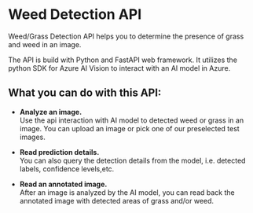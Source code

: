 # Weed Detection API

Weed/Grass Detection API helps you to determine the presence of grass and weed in an image.

The API is build with Python and FastAPI web framework. It utilizes the python SDK for Azure AI Vision to interact with an AI model in Azure. 



## What you can do with this API:

* **Analyze an image.**  
Use the api interaction with AI model to detected weed or grass in an image. You can upload an image or pick one of our preselected test images.


* **Read prediction details.**  
You can also query the detection details from the model, i.e. detected labels, confidence levels,etc.


* **Read an annotated image.**  
After an image is analyzed by the AI model, you can read back the annotated image with detected areas of grass and/or weed.
